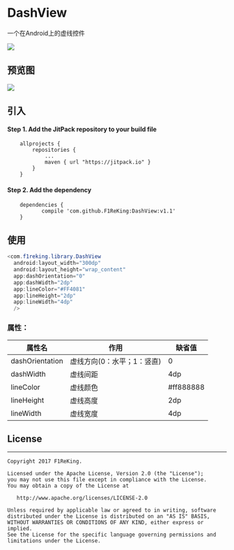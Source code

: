 # DashView
一个在Android上的虚线控件 

[![](https://jitpack.io/v/F1ReKing/DashView.svg)](https://jitpack.io/#F1ReKing/DashView)

## 预览图

![](https://ws4.sinaimg.cn/large/006tNc79gy1fjq5aonenlj30a00hswf0.jpg)

## 引入
#### Step 1. Add the JitPack repository to your build file
```
	allprojects {
		repositories {
			...
			maven { url "https://jitpack.io" }
		}
	}
```

#### Step 2. Add the dependency
```
	dependencies {
	       compile 'com.github.F1ReKing:DashView:v1.1'
	}
```
## 使用
```java
<com.f1reking.library.DashView
  android:layout_width="300dp"
  android:layout_height="wrap_content"
  app:dashOrientation="0"
  app:dashWidth="2dp"
  app:lineColor="#FF4081"
  app:lineHeight="2dp"
  app:lineWidth="4dp"
  />
```
### 属性：

| 属性名 | 作用 | 缺省值 |
|---|---|---|
| dashOrientation | 虚线方向(0：水平；1：竖直) | 0 |
| dashWidth | 虚线间距  | 4dp |
| lineColor | 虚线颜色  | #ff888888 |
| lineHeight | 虚线高度  | 2dp |
| lineWidth | 虚线宽度  | 4dp |

## License
----
    Copyright 2017 F1ReKing. 

    Licensed under the Apache License, Version 2.0 (the "License");
    you may not use this file except in compliance with the License.
    You may obtain a copy of the License at

       http://www.apache.org/licenses/LICENSE-2.0

    Unless required by applicable law or agreed to in writing, software
    distributed under the License is distributed on an "AS IS" BASIS,
    WITHOUT WARRANTIES OR CONDITIONS OF ANY KIND, either express or implied.
    See the License for the specific language governing permissions and
    limitations under the License.

